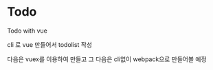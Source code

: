 # Todo

Todo with vue

cli 로 vue 만들어서 todolist 작성

다음은 vuex를 이용하여 만들고 그 다음은 cli없이 webpack으로 만들어볼 예정
